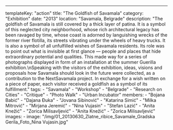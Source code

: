 ---
  templateKey: "action"
  title: "The Goldfish of Savamala"
  category: "Exhibition"
  date: "2013"
  location: "Savamala, Belgrade"
  description: "The goldfish of Savamala is still covered by a thick layer of patina. It is a symbol of this neglected city neighborhood, whose rich architectural legacy has been ravaged by time, whose coast is adorned by languishing wrecks of the former river flotilla, its streets vibrating under the wheels of heavy trucks. It is also a symbol of all unfulfilled wishes of Savamala residents. Its role was to point out what is invisible at first glance — people and places that hide extraordinary potential and qualities. This made way for a series of photographs displayed in form of an installation at the summer Guerilla exhibition.\nSpeaking with the visitors of the exhibition, ideas, visions and proposals how Savamala should look in the future were collected, as a contribution to the NextSavamala project. In exchange for a wish written on a piece of paper, each visitor received a goldfish as a symbol of its fulfillment."
  tags: 
    - "Savamala"
    - "Workshop"
    - "Belgrade"
    - "Research on Cities"
    - "Critique"
    - "Photo Walk"
    - "Urban Incubator"
  members: 
    - "Bojana Babić"
    - "Dajana Đuka"
    - "Jovana Sibinović"
    - "Katarina Simić"
    - "Milka Mitrović"
    - "Mirjana Jeremić"
    - "Nina Vujasin"
    - "Stefan Lazić"
    - "Anita Knežić"
    - "Zorica Milisavljević"
    - "Anita Knežić"
    - "Zorica Milisavljević"
  images: 
    - 
      image: "/img/01_20130630_Zlatne_ribice_Savamale_Gradska Gerila_Foto_Nina Vujasin.jpg"

